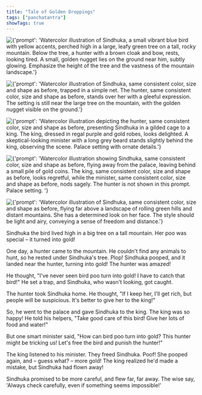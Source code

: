 ```yaml
---
title: "Tale of Golden Droppings"
tags: ["panchatantra"]
showTags: true
---
```


![{'prompt': 'Watercolor illustration of Sindhuka, a small vibrant blue bird with yellow accents, perched high in a large, leafy green tree on a tall, rocky mountain. Below the tree, a hunter with a brown cloak and bow, rests, looking tired. A small, golden nugget lies on the ground near him, subtly glowing. Emphasize the height of the tree and the vastness of the mountain landscape.'}](/images/image_panchatantra-tale-of-golden-droppings0.png)

![{'prompt': 'Watercolor illustration of Sindhuka, same consistent color, size and shape as before, trapped in a simple net. The hunter, same consistent color, size and shape as before, stands over her with a gleeful expression. The setting is still near the large tree on the mountain, with the golden nugget visible on the ground.'}](/images/image_panchatantra-tale-of-golden-droppings1.png)

![{'prompt': 'Watercolor illustration depicting the hunter, same consistent color, size and shape as before, presenting Sindhuka in a gilded cage to a king. The king, dressed in regal purple and gold robes, looks delighted. A skeptical-looking minister with a long grey beard stands slightly behind the king, observing the scene. Palace setting with ornate details.'}](/images/image_panchatantra-tale-of-golden-droppings2.png)

![{'prompt': 'Watercolor illustration showing Sindhuka, same consistent color, size and shape as before, flying away from the palace, leaving behind a small pile of gold coins. The king, same consistent color, size and shape as before, looks regretful, while the minister, same consistent color, size and shape as before, nods sagely. The hunter is not shown in this prompt. Palace setting. '}](/images/image_panchatantra-tale-of-golden-droppings3.png)

![{'prompt': 'Watercolor illustration of Sindhuka, same consistent color, size and shape as before, flying far above a landscape of rolling green hills and distant mountains. She has a determined look on her face. The style should be light and airy, conveying a sense of freedom and distance.'}](/images/image_panchatantra-tale-of-golden-droppings4.png)




Sindhuka the bird lived high in a big tree on a tall mountain.  Her poo was special – it turned into gold!

One day, a hunter came to the mountain. He couldn't find any animals to hunt, so he rested under Sindhuka's tree.  Plop! Sindhuka pooped, and it landed near the hunter, turning into gold! The hunter was amazed!

He thought, "I've never seen bird poo turn into gold! I have to catch that bird!"  He set a trap, and Sindhuka, who wasn't looking, got caught.

The hunter took Sindhuka home. He thought, "If I keep her, I'll get rich, but people will be suspicious. It's better to give her to the king!" 

So, he went to the palace and gave Sindhuka to the king. The king was so happy! He told his helpers, "Take good care of this bird! Give her lots of food and water!" 

But one smart minister said, "How can bird poo turn into gold? This hunter might be tricking us! Let's free the bird and punish the hunter!" 

The king listened to his minister.  They freed Sindhuka.  Poof! She pooped again, and – guess what? – more gold! The king realized he'd made a mistake, but Sindhuka had flown away!

Sindhuka promised to be more careful, and flew far, far away.  The wise say, 'Always check carefully, even if something seems impossible!'
